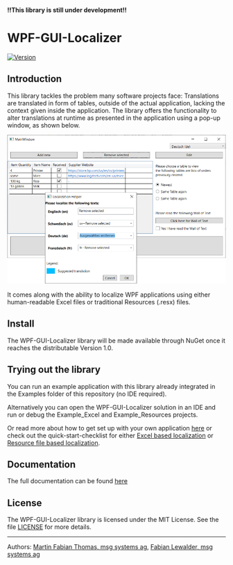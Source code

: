 **!!This library is still under development!!**

# WPF-GUI-Localizer

[![Version](https://img.shields.io/nuget/v/GUILocalizer)](https://www.nuget.org/packages/GUILocalizer)

## Introduction

This library tackles the problem many software projects face: Translations are translated in form of tables, outside of the actual application, lacking the context given inside the application.
The library offers the functionality to alter translations at runtime as presented in the application using a pop-up window, as shown below.

![Dialog Pop-up Window](Docs/dialog.PNG)

It comes along with the ability to localize WPF applications using either human-readable Excel files or traditional Resources (.resx) files.

## Install

The WPF-GUI-Localizer library will be made available through NuGet once it reaches the distributable Version 1.0.

## Trying out the library

You can run an example application with this library already integrated in the Examples folder of this repository (no IDE required).

Alternatively you can open the WPF-GUI-Localizer solution in an IDE and run or debug the Example_Excel and Example_Resources projects.

Or read more about how to get set up with your own application [here](Docs/documentation.md#setup) or check out the quick-start-checklist for either [Excel based localization](Docs/documentation.md#excelquickstart) or [Resource file based localization](Docs/documentation.md#resourcequickstart).

## Documentation

The full documentation can be found [here](Docs/documentation.md)

## License

The WPF-GUI-Localizer library is licensed under the MIT License. See the file [LICENSE](LICENSE) for more details.

-----

Authors: [Martin Fabian Thomas, msg systems ag](mailto:martin.thomas@msg.group),
[Fabian Lewalder, msg systems ag](mailto:fabian.lewalder@msg.group)
